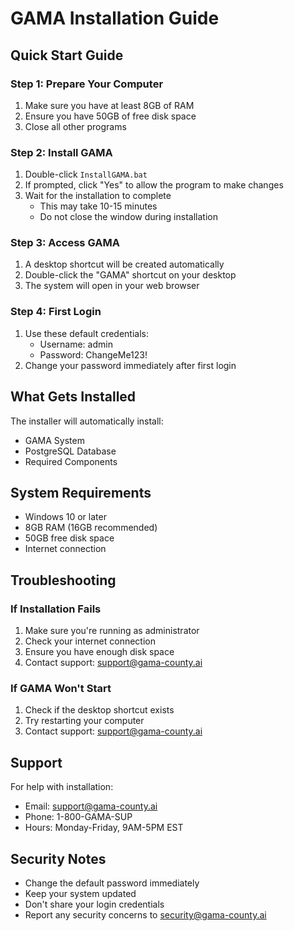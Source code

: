 # GAMA Installation Guide

## Quick Start Guide

### Step 1: Prepare Your Computer
1. Make sure you have at least 8GB of RAM
2. Ensure you have 50GB of free disk space
3. Close all other programs

### Step 2: Install GAMA
1. Double-click `InstallGAMA.bat`
2. If prompted, click "Yes" to allow the program to make changes
3. Wait for the installation to complete
   - This may take 10-15 minutes
   - Do not close the window during installation

### Step 3: Access GAMA
1. A desktop shortcut will be created automatically
2. Double-click the "GAMA" shortcut on your desktop
3. The system will open in your web browser

### Step 4: First Login
1. Use these default credentials:
   - Username: admin
   - Password: ChangeMe123!
2. Change your password immediately after first login

## What Gets Installed

The installer will automatically install:
- GAMA System
- PostgreSQL Database
- Required Components

## System Requirements

- Windows 10 or later
- 8GB RAM (16GB recommended)
- 50GB free disk space
- Internet connection

## Troubleshooting

### If Installation Fails
1. Make sure you're running as administrator
2. Check your internet connection
3. Ensure you have enough disk space
4. Contact support: support@gama-county.ai

### If GAMA Won't Start
1. Check if the desktop shortcut exists
2. Try restarting your computer
3. Contact support: support@gama-county.ai

## Support

For help with installation:
- Email: support@gama-county.ai
- Phone: 1-800-GAMA-SUP
- Hours: Monday-Friday, 9AM-5PM EST

## Security Notes

- Change the default password immediately
- Keep your system updated
- Don't share your login credentials
- Report any security concerns to security@gama-county.ai 